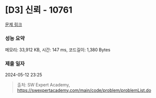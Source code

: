 # [D3] 신뢰 - 10761 

[문제 링크](https://swexpertacademy.com/main/code/problem/problemDetail.do?contestProbId=AXSVc1TqEAYDFAQT) 

### 성능 요약

메모리: 33,912 KB, 시간: 147 ms, 코드길이: 1,380 Bytes

### 제출 일자

2024-05-12 23:25



> 출처: SW Expert Academy, https://swexpertacademy.com/main/code/problem/problemList.do